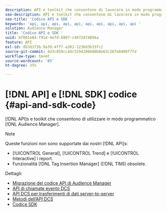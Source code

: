 ```yaml
---
description: API e toolkit che consentono di lavorare in modo programmatico con Audience Manager.
seo-description: API e toolkit che consentono di lavorare in modo programmatico con Audience Manager.
seo-title: 'Codice API e SDK '
keywords: 'api, api, api, api, api, api, api, api, api, api '
solution: Audience Manager
title: 'Codice API e SDK '
uuid: bf801e84-f914-4efd-8807-c4972474894a
feature: API
exl-id: db3d1f3b-9a39-4ff7-a301-1236d3b33fc2
source-git-commit: 4d3c859cc4dc5294286680b0e63c287e0409f7fd
workflow-type: tm+mt
source-wordcount: '85'
ht-degree: 35%

---
```


# [!DNL API] e  [!DNL SDK] codice  {#api-and-sdk-code}

[!DNL API]s e toolkit che consentono di utilizzare in modo programmatico  [!DNL Audience Manager].

>[!NOTE]
>
>Queste funzioni non sono supportate dai nostri [!DNL API]s:
>
>* [!UICONTROL General],  [!UICONTROL Trend] e  [!UICONTROL Interactive] i report.
>* Funzionalità [!DNL Tag Insertion Manager] ([!DNL TIM]) obsolete.


Dettagli:

* [Migrazione del codice API di Audience Manager](api-swagger-migration.md)
* [API di chiamate evento DCS](dcs-intro/dcs-event-calls/dcs-event-calls.md)
* [API DCS per trasferimenti di dati server-to-server](dcs-intro/dcs-s2s/dcs-s2s.md)
* [Metodi dell’API DCS](dcs-intro/dcs-api-reference/dcs-api-methods.md)
* [Codice SDK](/help/using/api/aam-sdk.md)

